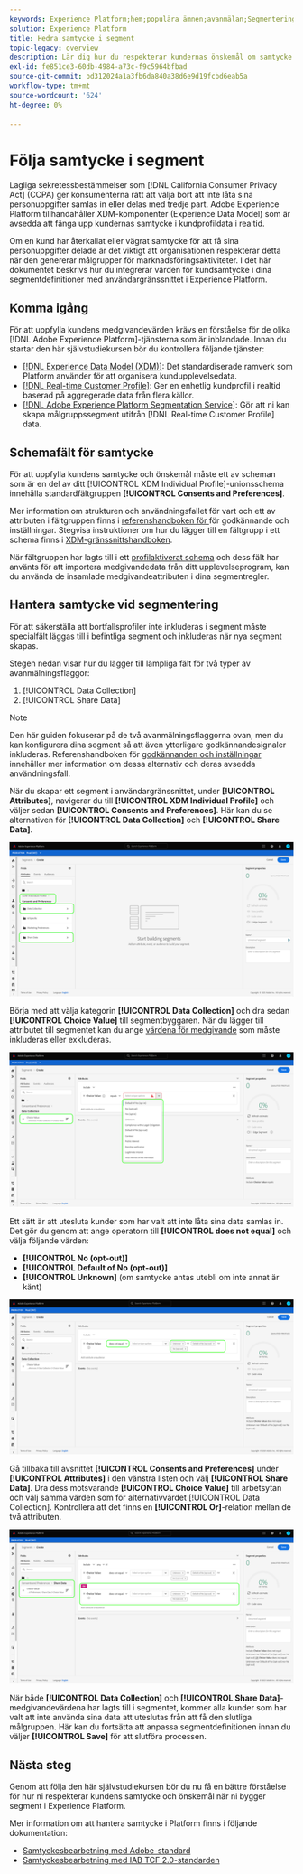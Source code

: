 ```yaml
---
keywords: Experience Platform;hem;populära ämnen;avanmälan;Segmentering;Segmenteringstjänst;segmenteringstjänst;hedersavanmälan;avanmälan;avanmälan;avanmälan;medgivande;dela;samla;
solution: Experience Platform
title: Hedra samtycke i segment
topic-legacy: overview
description: Lär dig hur du respekterar kundernas önskemål om samtycke vid insamling och delning av personuppgifter i segmentåtgärder.
exl-id: fe851ce3-60db-4984-a73c-f9c5964bfbad
source-git-commit: bd312024a1a3fb6da840a38d6e9d19fcbd6eab5a
workflow-type: tm+mt
source-wordcount: '624'
ht-degree: 0%

---
```


# Följa samtycke i segment

Lagliga sekretessbestämmelser som [!DNL California Consumer Privacy Act] (CCPA) ger konsumenterna rätt att välja bort att inte låta sina personuppgifter samlas in eller delas med tredje part. Adobe Experience Platform tillhandahåller XDM-komponenter (Experience Data Model) som är avsedda att fånga upp kundernas samtycke i kundprofildata i realtid.

Om en kund har återkallat eller vägrat samtycke för att få sina personuppgifter delade är det viktigt att organisationen respekterar detta när den genererar målgrupper för marknadsföringsaktiviteter. I det här dokumentet beskrivs hur du integrerar värden för kundsamtycke i dina segmentdefinitioner med användargränssnittet i Experience Platform.

## Komma igång

För att uppfylla kundens medgivandevärden krävs en förståelse för de olika [!DNL Adobe Experience Platform]-tjänsterna som är inblandade. Innan du startar den här självstudiekursen bör du kontrollera följande tjänster:

* [[!DNL Experience Data Model (XDM)]](../xdm/home.md): Det standardiserade ramverk som Platform använder för att organisera kundupplevelsedata.
* [[!DNL Real-time Customer Profile]](../profile/home.md): Ger en enhetlig kundprofil i realtid baserad på aggregerade data från flera källor.
* [[!DNL Adobe Experience Platform Segmentation Service]](./home.md): Gör att ni kan skapa målgruppssegment utifrån  [!DNL Real-time Customer Profile] data.

## Schemafält för samtycke

För att uppfylla kundens samtycke och önskemål måste ett av scheman som är en del av ditt [!UICONTROL XDM Individual Profile]-unionsschema innehålla standardfältgruppen **[!UICONTROL Consents and Preferences]**.

Mer information om strukturen och användningsfallet för vart och ett av attributen i fältgruppen finns i [referenshandboken för ](../xdm/field-groups/profile/consents.md) för godkännande och inställningar. Stegvisa instruktioner om hur du lägger till en fältgrupp i ett schema finns i [XDM-gränssnittshandboken](../xdm/ui/resources/schemas.md#add-field-groups).

När fältgruppen har lagts till i ett [profilaktiverat schema](../xdm/ui/resources/schemas.md#profile) och dess fält har använts för att importera medgivandedata från ditt upplevelseprogram, kan du använda de insamlade medgivandeattributen i dina segmentregler.

## Hantera samtycke vid segmentering

För att säkerställa att bortfallsprofiler inte inkluderas i segment måste specialfält läggas till i befintliga segment och inkluderas när nya segment skapas.

Stegen nedan visar hur du lägger till lämpliga fält för två typer av avanmälningsflaggor:

1. [!UICONTROL Data Collection]
1. [!UICONTROL Share Data]

>[!NOTE]
>
>Den här guiden fokuserar på de två avanmälningsflaggorna ovan, men du kan konfigurera dina segment så att även ytterligare godkännandesignaler inkluderas. Referenshandboken för [godkännanden och inställningar](../xdm/field-groups/profile/consents.md) innehåller mer information om dessa alternativ och deras avsedda användningsfall.

När du skapar ett segment i användargränssnittet, under **[!UICONTROL Attributes]**, navigerar du till **[!UICONTROL XDM Individual Profile]** och väljer sedan **[!UICONTROL Consents and Preferences]**. Här kan du se alternativen för **[!UICONTROL Data Collection]** och **[!UICONTROL Share Data]**.

![](./images/opt-outs/consents.png)

Börja med att välja kategorin **[!UICONTROL Data Collection]** och dra sedan **[!UICONTROL Choice Value]** till segmentbyggaren. När du lägger till attributet till segmentet kan du ange [värdena för medgivande](../xdm/field-groups/profile/consents.md#choice-values) som måste inkluderas eller exkluderas.

![](./images/opt-outs/consent-values.png)

Ett sätt är att utesluta kunder som har valt att inte låta sina data samlas in. Det gör du genom att ange operatorn till **[!UICONTROL does not equal]** och välja följande värden:

* **[!UICONTROL No (opt-out)]**
* **[!UICONTROL Default of No (opt-out)]**
* **[!UICONTROL Unknown]** (om samtycke antas utebli om inte annat är känt)

![](./images/opt-outs/collect.png)

Gå tillbaka till avsnittet **[!UICONTROL Consents and Preferences]** under **[!UICONTROL Attributes]** i den vänstra listen och välj **[!UICONTROL Share Data]**. Dra dess motsvarande **[!UICONTROL Choice Value]** till arbetsytan och välj samma värden som för alternativvärdet [!UICONTROL Data Collection]. Kontrollera att det finns en **[!UICONTROL Or]**-relation mellan de två attributen.

![](./images/opt-outs/share.png)

När både **[!UICONTROL Data Collection]** och **[!UICONTROL Share Data]**-medgivandevärdena har lagts till i segmentet, kommer alla kunder som har valt att inte använda sina data att uteslutas från att få den slutliga målgruppen. Här kan du fortsätta att anpassa segmentdefinitionen innan du väljer **[!UICONTROL Save]** för att slutföra processen.

## Nästa steg

Genom att följa den här självstudiekursen bör du nu få en bättre förståelse för hur ni respekterar kundens samtycke och önskemål när ni bygger segment i Experience Platform.

Mer information om att hantera samtycke i Platform finns i följande dokumentation:

* [Samtyckesbearbetning med Adobe-standard](../landing/governance-privacy-security/consent/adobe/overview.md)
* [Samtyckesbearbetning med IAB TCF 2.0-standarden](../landing/governance-privacy-security/consent/iab/overview.md)